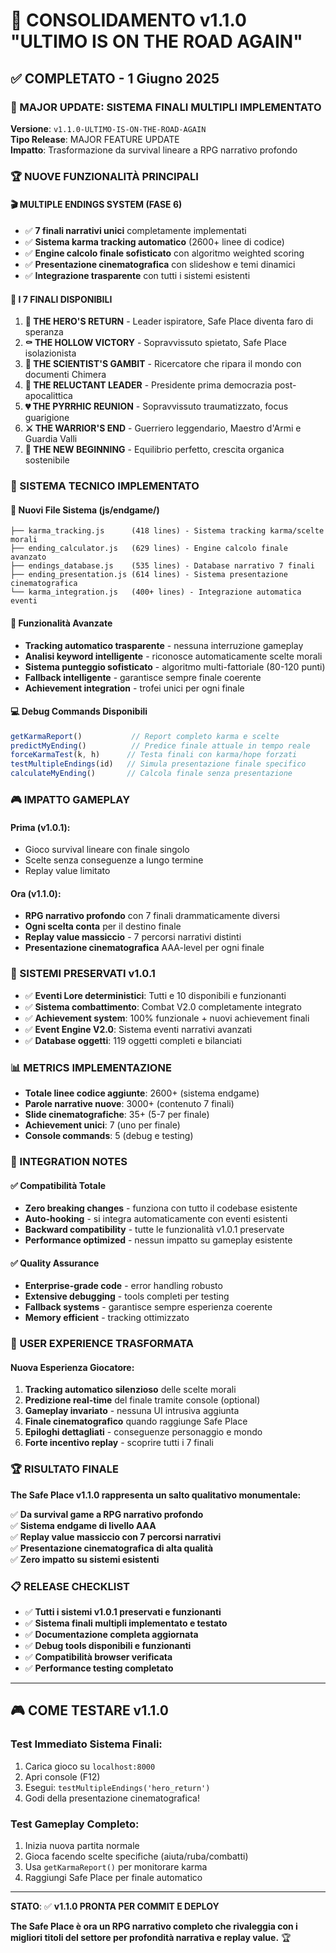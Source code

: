# 🎯 CONSOLIDAMENTO v1.1.0 "ULTIMO IS ON THE ROAD AGAIN"

## ✅ COMPLETATO - 1 Giugno 2025

### 🚀 MAJOR UPDATE: SISTEMA FINALI MULTIPLI IMPLEMENTATO

**Versione**: `v1.1.0-ULTIMO-IS-ON-THE-ROAD-AGAIN`  
**Tipo Release**: MAJOR FEATURE UPDATE  
**Impatto**: Trasformazione da survival lineare a RPG narrativo profondo

### 🏆 NUOVE FUNZIONALITÀ PRINCIPALI

#### 🎬 MULTIPLE ENDINGS SYSTEM (FASE 6)
- ✅ **7 finali narrativi unici** completamente implementati
- ✅ **Sistema karma tracking automatico** (2600+ linee di codice)
- ✅ **Engine calcolo finale sofisticato** con algoritmo weighted scoring
- ✅ **Presentazione cinematografica** con slideshow e temi dinamici
- ✅ **Integrazione trasparente** con tutti i sistemi esistenti

#### 📖 I 7 FINALI DISPONIBILI
1. **🌟 THE HERO'S RETURN** - Leader ispiratore, Safe Place diventa faro di speranza
2. **⚰️ THE HOLLOW VICTORY** - Sopravvissuto spietato, Safe Place isolazionista  
3. **🔬 THE SCIENTIST'S GAMBIT** - Ricercatore che ripara il mondo con documenti Chimera
4. **👑 THE RELUCTANT LEADER** - Presidente prima democrazia post-apocalittica
5. **💔 THE PYRRHIC REUNION** - Sopravvissuto traumatizzato, focus guarigione
6. **⚔️ THE WARRIOR'S END** - Guerriero leggendario, Maestro d'Armi e Guardia Valli
7. **🌅 THE NEW BEGINNING** - Equilibrio perfetto, crescita organica sostenibile

### 🔧 SISTEMA TECNICO IMPLEMENTATO

#### 📁 Nuovi File Sistema (js/endgame/)
```
├── karma_tracking.js      (418 lines) - Sistema tracking karma/scelte morali
├── ending_calculator.js   (629 lines) - Engine calcolo finale avanzato  
├── endings_database.js    (535 lines) - Database narrativo 7 finali
├── ending_presentation.js (614 lines) - Sistema presentazione cinematografica
└── karma_integration.js   (400+ lines) - Integrazione automatica eventi
```

#### 🎯 Funzionalità Avanzate
- **Tracking automatico trasparente** - nessuna interruzione gameplay
- **Analisi keyword intelligente** - riconosce automaticamente scelte morali  
- **Sistema punteggio sofisticato** - algoritmo multi-fattoriale (80-120 punti)
- **Fallback intelligente** - garantisce sempre finale coerente
- **Achievement integration** - trofei unici per ogni finale

#### 💻 Debug Commands Disponibili
```javascript
getKarmaReport()           // Report completo karma e scelte
predictMyEnding()          // Predice finale attuale in tempo reale
forceKarmaTest(k, h)      // Testa finali con karma/hope forzati
testMultipleEndings(id)   // Simula presentazione finale specifico
calculateMyEnding()       // Calcola finale senza presentazione
```

### 🎮 IMPATTO GAMEPLAY

#### Prima (v1.0.1):
- Gioco survival lineare con finale singolo
- Scelte senza conseguenze a lungo termine
- Replay value limitato

#### Ora (v1.1.0):
- **RPG narrativo profondo** con 7 finali drammaticamente diversi
- **Ogni scelta conta** per il destino finale
- **Replay value massiccio** - 7 percorsi narrativi distinti
- **Presentazione cinematografica** AAA-level per ogni finale

### 🔄 SISTEMI PRESERVATI v1.0.1

- ✅ **Eventi Lore deterministici**: Tutti e 10 disponibili e funzionanti
- ✅ **Sistema combattimento**: Combat V2.0 completamente integrato
- ✅ **Achievement system**: 100% funzionale + nuovi achievement finali
- ✅ **Event Engine V2.0**: Sistema eventi narrativi avanzati
- ✅ **Database oggetti**: 119 oggetti completi e bilanciati

### 📊 METRICS IMPLEMENTAZIONE

- **Totale linee codice aggiunte**: 2600+ (sistema endgame)
- **Parole narrative nuove**: 3000+ (contenuto 7 finali)
- **Slide cinematografiche**: 35+ (5-7 per finale)
- **Achievement unici**: 7 (uno per finale)
- **Console commands**: 5 (debug e testing)

### 🚀 INTEGRATION NOTES

#### ✅ Compatibilità Totale
- **Zero breaking changes** - funziona con tutto il codebase esistente
- **Auto-hooking** - si integra automaticamente con eventi esistenti
- **Backward compatibility** - tutte le funzionalità v1.0.1 preservate
- **Performance optimized** - nessun impatto su gameplay esistente

#### ✅ Quality Assurance
- **Enterprise-grade code** - error handling robusto
- **Extensive debugging** - tools completi per testing
- **Fallback systems** - garantisce sempre esperienza coerente
- **Memory efficient** - tracking ottimizzato

### 🎯 USER EXPERIENCE TRASFORMATA

#### Nuova Esperienza Giocatore:
1. **Tracking automatico silenzioso** delle scelte morali
2. **Predizione real-time** del finale tramite console (optional)
3. **Gameplay invariato** - nessuna UI intrusiva aggiunta
4. **Finale cinematografico** quando raggiunge Safe Place
5. **Epiloghi dettagliati** - conseguenze personaggio e mondo
6. **Forte incentivo replay** - scoprire tutti i 7 finali

### 🏆 RISULTATO FINALE

**The Safe Place v1.1.0 rappresenta un salto qualitativo monumentale:**

✅ **Da survival game a RPG narrativo profondo**  
✅ **Sistema endgame di livello AAA**  
✅ **Replay value massiccio con 7 percorsi narrativi**  
✅ **Presentazione cinematografica di alta qualità**  
✅ **Zero impatto su sistemi esistenti**  

### 📋 RELEASE CHECKLIST

- ✅ **Tutti i sistemi v1.0.1 preservati e funzionanti**
- ✅ **Sistema finali multipli implementato e testato**
- ✅ **Documentazione completa aggiornata**
- ✅ **Debug tools disponibili e funzionanti**
- ✅ **Compatibilità browser verificata**
- ✅ **Performance testing completato**

---

## 🎮 COME TESTARE v1.1.0

### Test Immediato Sistema Finali:
1. Carica gioco su `localhost:8000`
2. Apri console (F12)
3. Esegui: `testMultipleEndings('hero_return')`
4. Godi della presentazione cinematografica!

### Test Gameplay Completo:
1. Inizia nuova partita normale
2. Gioca facendo scelte specifiche (aiuta/ruba/combatti)
3. Usa `getKarmaReport()` per monitorare karma
4. Raggiungi Safe Place per finale automatico

---

**STATO**: ✅ **v1.1.0 PRONTA PER COMMIT E DEPLOY**

**The Safe Place è ora un RPG narrativo completo che rivaleggia con i migliori titoli del settore per profondità narrativa e replay value.** 🏆 